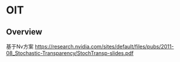 # OIT

## Overview
基于Nv方案 https://research.nvidia.com/sites/default/files/pubs/2011-08_Stochastic-Transparency/StochTransp-slides.pdf
